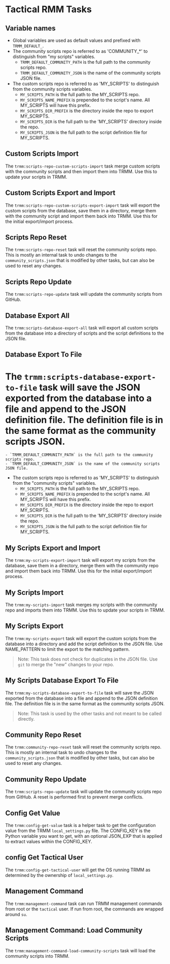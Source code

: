 # Tactical RMM Tasks

## Variable names

- Global variables are used as default values and prefixed with `TRMM_DEFAULT_`.
- The community scripts repo is referred to as 'COMMUNITY_*' to distinguish from "my scripts" variables.
  - `TRMM_DEFAULT_COMMUNITY_PATH` is the full path to the community scripts repo.
  - `TRMM_DEFAULT_COMMUNITY_JSON` is the name of the community scripts JSON file.
- The custom scripts repo is referred to as 'MY_SCRIPTS' to distinguish from the community scripts variables.
  - `MY_SCRIPTS_PATH` is the full path to the MY_SCRIPTS repo.
  - `MY_SCRIPTS_NAME_PREFIX` is prepended to the script's name. All MY_SCRIPTS will have this prefix.
  - `MY_SCRIPTS_DIR_PREFIX` is the directory inside the repo to export MY_SCRIPTS.
  - `MY_SCRIPTS_DIR` is the full path to the 'MY_SCRIPTS' directory inside the repo.
  - `MY_SCRIPTS_JSON` is the full path to the script definition file for MY_SCRIPTS.

## Custom Scripts Import

The `trmm:scripts-repo-custom-scripts-import` task merge custom scripts with the community scripts and then import them
into TRMM. Use this to update your scripts in TRMM.

## Custom Scripts Export and Import

The `trmm:scripts-repo-custom-scripts-export-import` task will export the custom scripts from the database, save them
in a directory, merge them with the community script and import them back into TRMM. Use this for the initial
export/import process.

## Scripts Repo Reset

The `trmm:scripts-repo-reset` task will reset the community scripts repo. This is mostly an internal task to undo
changes to the `community_scripts.json` that is modified by other tasks, but can also be used to reset any changes.

## Scripts Repo Update

The `trmm:scripts-repo-update` task will update the community scripts from GitHub.

## Database Export All

The `trmm:scripts-database-export-all` task will export all custom scripts from the database into a directory of
scripts and the script definitions to the JSON file.

## Database Export To File

The `trmm:scripts-database-export-to-file` task will save the JSON exported from the database into a file and append
to the JSON definition file. The definition file is in the same format as the community scripts JSON.
=======
    - `TRMM_DEFAULT_COMMUNITY_PATH` is the full path to the community scripts repo.
    - `TRMM_DEFAULT_COMMUNITY_JSON` is the name of the community scripts JSON file.
- The custom scripts repo is referred to as 'MY_SCRIPTS' to distinguish from the "community scripts" variables.
    - `MY_SCRIPTS_PATH` is the full path to the MY_SCRIPTS repo.
    - `MY_SCRIPTS_NAME_PREFIX` is prepended to the script's name. All MY_SCRIPTS will have this prefix.
    - `MY_SCRIPTS_DIR_PREFIX` is the directory inside the repo to export MY_SCRIPTS.
    - `MY_SCRIPTS_DIR` is the full path to the 'MY_SCRIPTS' directory inside the repo.
    - `MY_SCRIPTS_JSON` is the full path to the script definition file for MY_SCRIPTS.

## My Scripts Export and Import

The `trmm:my-scripts-export-import` task will export my scripts from the database, save them in a directory, merge them
with the community repo and import them back into TRMM. Use this for the initial export/import process.

## My Scripts Import

The `trmm:my-scripts-import` task merges my scripts with the community repo and imports them into TRMM. Use this to
update your scripts in TRMM.

## My Scripts Export

The `trmm:my-scripts-export` task will export the custom scripts from the database into a directory and add the
script definition to the JSON file. Use NAME_PATTERN to limit the export to the matching pattern.

> Note: This task does not check for duplicates in the JSON file. Use `git` to merge the "new" changes to your repo.

## My Scripts Database Export To File

The `trmm:my-scripts-database-export-to-file` task will save the JSON exported from the database into a file and append
to the JSON definition file. The definition file is in the same format as the community scripts JSON.

> Note: This task is used by the other tasks and not meant to be called directly.

## Community Repo Reset

The `trmm:community-repo-reset` task will reset the community scripts repo. This is mostly an internal task to undo
changes to the `community_scripts.json` that is modified by other tasks, but can also be used to reset any changes.

## Community Repo Update

The `trmm:scripts-repo-update` task will update the community scripts repo from GitHub. A reset is performed first to
prevent merge conflicts.

## Config Get Value

The `trmm:config-get-value` task is a helper task to get the configuration value from the TRMM `local_settings.py` file.
The CONFIG_KEY is the Python variable you want to get, with an optional JSON_EXP that is applied to extract values
within the CONFIG_KEY.

## config Get Tactical User

The `trmm:config-get-tactical-user` will get the OS running TRMM as determined by the ownership of `local_settings.py`.

## Management Command

The `trmm:management-command` task can run TRMM management commands from root or the `tactical` user. If run from root,
the commands are wrapped around `su`.

## Management Command: Load Community Scripts

The `trmm:management-command-load-community-scripts` task will load the community scripts into TRMM.
